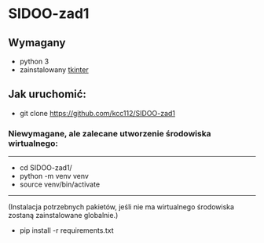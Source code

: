# SIDOO-zad1


## Wymagany
- python 3
- zainstalowany [tkinter](https://riptutorial.com/tkinter/example/3206/installation-or-setup)

## Jak uruchomić:
- git clone https://github.com/kcc112/SIDOO-zad1

### Niewymagane, ale zalecane utworzenie środowiska wirtualnego:
---
- cd SIDOO-zad1/
- python -m venv venv 
- source venv/bin/activate
---
(Instalacja potrzebnych pakietów, jeśli nie ma wirtualnego środowiska zostaną zainstalowane globalnie.)
- pip install -r requirements.txt
